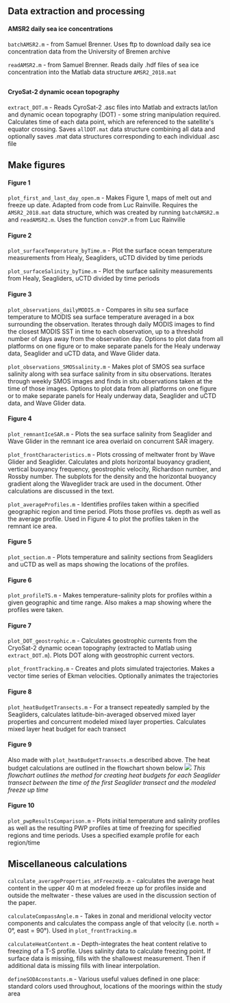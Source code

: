 ## Data extraction and processing

#### AMSR2 daily sea ice concentrations
`batchAMSR2.m` - from Samuel Brenner. Uses ftp to download daily sea ice concentration data from the University of Bremen archive 

`readAMSR2.m` - from Samuel Brenner. Reads daily .hdf files of sea ice concentration into the Matlab data structure `AMSR2_2018.mat`
##

#### CryoSat-2 dynamic ocean topography
`extract_DOT.m` - Reads CyroSat-2 .asc files into Matlab and extracts lat/lon and dynamic ocean topography (DOT) - some string manipulation required. Calculates time of each data point, which are referenced to the satellite's equator crossing. Saves `allDOT.mat` data structure combining all data and optionally saves .mat data structures corresponding to each individual .asc file

## Make figures

#### Figure 1
`plot_first_and_last_day_open.m` - Makes Figure 1, maps of melt out and freeze up date. Adapted from code from Luc Rainville. Requires the `AMSR2_2018.mat` data structure, which was created by running `batchAMSR2.m` and `readAMSR2.m`. Uses the function `conv2P.m` from Luc Rainville

#### Figure 2
`plot_surfaceTemperature_byTime.m` - Plot the surface ocean temperature measurements from Healy, Seagliders, uCTD divided by time periods

`plot_surfaceSalinity_byTime.m` - Plot the surface salinity measurements from Healy, Seagliders, uCTD divided by time periods

#### Figure 3
`plot_observations_dailyMODIS.m` - Compares in situ sea surface temperature to MODIS sea surface temperature averaged in a box surrounding the observation. Iterates through daily MODIS images to find the closest MODIS SST in time to each observation, up to a threshold number of days away from the observation day. Options to plot data from all platforms on one figure or to make separate panels for the Healy underway data, Seaglider and uCTD data, and Wave Glider data.

`plot_observations_SMOSsalinity.m` - Makes plot of SMOS sea surface salinity along with sea surface salinity from in situ observations. Iterates through weekly SMOS images and finds in situ observations taken at the time of those images. Options to plot data from all platforms on one figure or to make separate panels for Healy underway data, Seaglider and uCTD data, and Wave Glider data. 

#### Figure 4
`plot_remnantIceSAR.m` - Plots the sea surface salinity from Seaglider and Wave Glider in the remnant ice area overlaid on concurrent SAR imagery.

`plot_frontCharacteristics.m` - Plots crossing of meltwater front by Wave Glider and Seaglider. Calculates and plots horizontal buoyancy gradient, vertical buoyancy frequency, geostrophic velocity, Richardson number, and Rossby number. The subplots for the density and the horizontal buoyancy gradient along the Waveglider track are used in the document. Other calculations are discussed in the text. 

`plot_averageProfiles.m` - Identifies profiles taken within a specified geographic region and time period. Plots those profiles vs. depth as well as the average profile. Used in Figure 4 to plot the profiles taken in the remnant ice area.

#### Figure 5
`plot_section.m` - Plots temperature and salinity sections from Seagliders and uCTD as well as maps showing the locations of the profiles.

#### Figure 6
`plot_profileTS.m` - Makes temperature-salinity plots for profiles within a given geographic
and time range. Also makes a map showing where the profiles were taken.

#### Figure 7
`plot_DOT_geostrophic.m` - Calculates geostrophic currents from the CryoSat-2 dynamic ocean topography (extracted to Matlab using `extract_DOT.m`). Plots DOT along with geostrophic current vectors. 

`plot_frontTracking.m` - Creates and plots simulated trajectories. Makes a vector time series of Ekman velocities. Optionally animates the trajectories 

#### Figure 8
`plot_heatBudgetTransects.m` - For a transect repeatedly sampled by the Seagliders, calculates latitude-bin-averaged observed mixed layer properties and concurrent modeled mixed layer properties. Calculates mixed layer heat budget for each transect

#### Figure 9
Also made with `plot_heatBudgetTransects.m` described above. The heat budget calculations are outlined in the flowchart shown below
![](https://github.com/lauracrews/meltwaterAdvection/blob/main/docs/Heat%20Budget%20Methods.png)
*This flowchart outlines the method for creating heat budgets for each Seaglider transect between the time of the first Seaglider transect and the modeled freeze up time* 

#### Figure 10
`plot_pwpResultsComparison.m` - Plots initial temperature and salinity profiles as well as the resulting PWP profiles at time of freezing for specified regions and time periods. Uses a specified example profile for each region/time


## Miscellaneous calculations
`calculate_averageProperties_atFreezeUp.m` - calculates the average heat content in the upper 40 m at modeled freeze up for profiles inside and outside the meltwater - these values are used in the discussion section of the paper.

`calculateCompassAngle.m` - Takes in zonal and meridional velocity vector components and calculates the compass angle of that velocity (i.e. north = 0°, east = 90°). Used in `plot_frontTracking.m`

`calculateHeatContent.m` - Depth-integrates the heat content relative to freezing of a T-S profile. Uses salinity data to calculate freezing point. If surface data is missing, fills with the shallowest measurement. Then if additional data is missing fills with linear interpolation. 

`defineSODAconstants.m` - Various useful values defined in one place: standard colors used throughout, locations of the moorings within the study area
